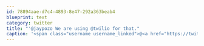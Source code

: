 ```yaml
---
id: 78894aae-d7c4-4893-8e47-292a363beab4
blueprint: text
category: twitter
title: "'@jaypozo We are using @twilio for that."
caption: '<span class="username username_linked">@<a href="https://twitter.com/jaypozo" title="Jay Pozo">jaypozo</a></span> We are using <span class="username username_linked">@<a href="https://twitter.com/twilio" title="twilio">twilio</a></span> for that.'
---
```

